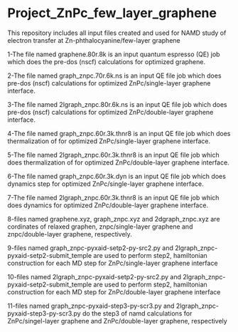 # Project_ZnPc_few_layer_graphene
This repository includes all input files created and used for NAMD study of electron transfer at Zn-phthalocyanine/few-layer graphene

1-The file named graphene.80r.8k is an input quantum espresso (QE) job which does the pre-dos (nscf) calculations for optimized graphene.

2-The file named graph_znpc.70r.6k.ns is an input QE file job which does pre-dos (nscf) calculations for optimized ZnPc/single-layer graphene interface.

3-The file named 2lgraph_znpc.80r.6k.ns is an input QE file job which does pre-dos (nscf) calculations for optimized ZnPc/double-layer graphene interface.

4-The file named graph_znpc.60r.3k.thnr8 is an input QE file job which does thermalization of for optimized ZnPc/single-layer graphene interface.

5-The file named 2lgraph_znpc.60r.3k.thnr8 is an input QE file job which does thermalization of for optimized ZnPc/double-layer graphene interface.

6-The file named graph_znpc.60r.3k.dyn is an input QE file job which does dynamics step for optimized ZnPc/single-layer graphene interface.

7-The file named 2lgraph_znpc.60r.3k.thnr8 is an input QE file job which does dynamics for optimized ZnPc/double-layer graphene interface.

8-files named graphene.xyz, graph_znpc.xyz and 2dgraph_znpc.xyz are cordinates of relaxed graphen, znpc/single-layer graphene and znpc/double-layer graphene, respectively.

9-files named graph_znpc-pyxaid-setp2-py-src2.py and 2lgraph_znpc-pyxaid-setp2-submit_temple are used to perform step2, hamiltonian construction for each MD step for ZnPc/single-layer graphene interface

10-files named 2lgraph_znpc-pyxaid-setp2-py-src2.py and 2lgraph_znpc-pyxaid-setp2-submit_temple are used to perform step2, hamiltonian construction for each MD step for ZnPc/double-layer graphene interface

11-files named graph_znpc-pyxaid-step3-py-scr3.py and 2lgraph_znpc-pyxaid-step3-py-scr3.py do the step3 of namd calculations for ZnPc/singel-layer graphene and ZnPc/double-layer graphene, respectively
